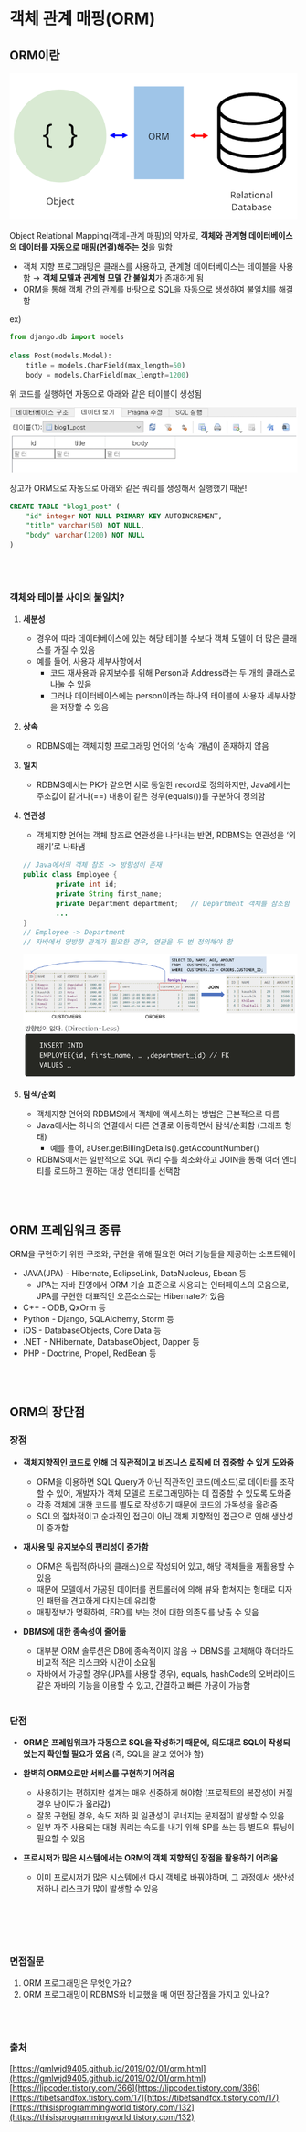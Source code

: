 # 객체 관계 매핑(ORM)
## ORM이란

![orm_1.png](./image/orm_1.png)   

Object Relational Mapping(객체-관계 매핑)의 약자로, **객체와 관계형 데이터베이스의 데이터를 자동으로 매핑(연결)해주는 것**을 말함

- 객체 지향 프로그래밍은 클래스를 사용하고, 관계형 데이터베이스는 테이블을 사용함
→ **객체 모델과 관계형 모델 간 불일치**가 존재하게 됨
- ORM을 통해 객체 간의 관계를 바탕으로 SQL을 자동으로 생성하여 불일치를 해결함

ex)

```python
from django.db import models

class Post(models.Model):
    title = models.CharField(max_length=50)
    body = models.CharField(max_length=1200)
```

위 코드를 실행하면 자동으로 아래와 같은 테이블이 생성됨

![orm_3.png](./image/orm_3.png)

장고가 ORM으로 자동으로 아래와 같은 쿼리를 생성해서 실행했기 때문!

```sql
CREATE TABLE "blog1_post" (
    "id" integer NOT NULL PRIMARY KEY AUTOINCREMENT, 
    "title" varchar(50) NOT NULL,
    "body" varchar(1200) NOT NULL
)
```

<br></br>
### 객체와 테이블 사이의 불일치?

1. **세분성** 
    - 경우에 따라 데이터베이스에 있는 해당 테이블 수보다 객체 모델이 더 많은 클래스를 가질 수 있음
    - 예를 들어, 사용자 세부사항에서
        - 코드 재사용과 유지보수를 위해 Person과 Address라는 두 개의 클래스로 나눌 수 있음
        - 그러나 데이터베이스에는 person이라는 하나의 테이블에 사용자 세부사항을 저장할 수 있음
2. **상속** 
    - RDBMS에는 객체지향 프로그래밍 언어의 ‘상속’ 개념이 존재하지 않음
3. **일치** 
    - RDBMS에서는 PK가 같으면 서로 동일한 record로 정의하지만, Java에서는 주소값이 같거나(==) 내용이 같은 경우(equals())를 구분하여 정의함
4. **연관성**
    - 객체지향 언어는 객체 참조로 연관성을 나타내는 반면, RDBMS는 연관성을 ‘외래키’로 나타냄
    
    ```java
    // Java에서의 객체 참조 -> 방향성이 존재
    public class Employee {
    		private int id;
    		private String first_name;
    		private Department department;   // Department 객체를 참조함
    		...
    }
    // Employee -> Department
    // 자바에서 양방향 관계가 필요한 경우, 연관을 두 번 정의해야 함 
    ```
    
    ![orm_2.png](./image/orm_2.png)
    

5. **탐색/순회**
    - 객체지향 언어와 RDBMS에서 객체에 액세스하는 방법은 근본적으로 다름
    - Java에서는 하나의 연결에서 다른 연결로 이동하면서 탐색/순회함 (그래프 형태)
        - 예를 들어, aUser.getBillingDetails().getAccountNumber()
    - RDBMS에서는 일반적으로 SQL 쿼리 수를 최소화하고 JOIN을 통해 여러 엔티티를 로드하고 원하는 대상 엔티티를 선택함

<br></br>

## ORM 프레임워크 종류
ORM을 구현하기 위한 구조와, 구현을 위해 필요한 여러 기능들을 제공하는 소프트웨어

- JAVA(JPA) - Hibernate, EclipseLink, DataNucleus, Ebean 등
    - JPA는 자바 진영에서 ORM 기술 표준으로 사용되는 인터페이스의 모음으로, JPA를 구현한 대표적인 오픈소스로는 Hibernate가 있음
- C++ - ODB, QxOrm 등
- Python - Django, SQLAlchemy, Storm 등
- iOS - DatabaseObjects, Core Data 등
- .NET - NHibernate, DatabaseObject, Dapper 등
- PHP - Doctrine, Propel, RedBean 등

<br></br>

## ORM의 장단점
### 장점    
- **객체지향적인 코드로 인해 더 직관적이고 비즈니스 로직에 더 집중할 수 있게 도와줌**
    - ORM을 이용하면 SQL Query가 아닌 직관적인 코드(메소드)로 데이터를 조작할 수 있어, 개발자가 객체 모델로 프로그래밍하는 데 집중할 수 있도록 도와줌
    - 각종 객체에 대한 코드를 별도로 작성하기 때문에 코드의 가독성을 올려줌
    - SQL의 절차적이고 순차적인 접근이 아닌 객체 지향적인 접근으로 인해 생산성이 증가함
    
- **재사용 및 유지보수의 편리성이 증가함**
    - ORM은 독립적(하나의 클래스)으로 작성되어 있고, 해당 객체들을 재활용할 수 있음
    - 때문에 모델에서 가공된 데이터를 컨트롤러에 의해 뷰와 합쳐지는 형태로 디자인 패턴을 견고하게 다지는데 유리함
    - 매핑정보가 명확하여, ERD를 보는 것에 대한 의존도를 낮출 수 있음
    
- **DBMS에 대한 종속성이 줄어듦**
    - 대부분 ORM 솔루션은 DB에 종속적이지 않음 → DBMS를 교체해야 하더라도 비교적 적은 리스크와 시간이 소요됨
    - 자바에서 가공할 경우(JPA를 사용할 경우), equals, hashCode의 오버라이드 같은 자바의 기능을 이용할 수 있고, 간결하고 빠른 가공이 가능함
<br></br>
### 단점
- **ORM은 프레임워크가 자동으로 SQL을 작성하기 때문에, 의도대로 SQL이 작성되었는지 확인할 필요가 있음** (즉, SQL을 알고 있어야 함)

- **완벽히 ORM으로만 서비스를 구현하기 어려움**
    - 사용하기는 편하지만 설계는 매우 신중하게 해야함 (프로젝트의 복잡성이 커질 경우 난이도가 올라감)
    - 잘못 구현된 경우, 속도 저하 및 일관성이 무너지는 문제점이 발생할 수 있음
    - 일부 자주 사용되는 대형 쿼리는 속도를 내기 위해 SP를 쓰는 등 별도의 튜닝이 필요할 수 있음
    
- **프로시저가 많은 시스템에서는 ORM의 객체 지향적인 장점을 활용하기 어려움**
    - 이미 프로시저가 많은 시스템에선 다시 객체로 바꿔야하며, 그 과정에서 생산성 저하나 리스크가 많이 발생할 수 있음

<br></br>
<br></br>

### 면접질문   
1. ORM 프로그래밍은 무엇인가요?
2. ORM 프로그래밍이 RDBMS와 비교했을 때 어떤 장단점을 가지고 있나요?

<br></br>
### 출처
[https://gmlwjd9405.github.io/2019/02/01/orm.html](https://gmlwjd9405.github.io/2019/02/01/orm.html)     
[https://lipcoder.tistory.com/366](https://lipcoder.tistory.com/366)      
[https://tibetsandfox.tistory.com/17](https://tibetsandfox.tistory.com/17)      
[https://thisisprogrammingworld.tistory.com/132](https://thisisprogrammingworld.tistory.com/132)

